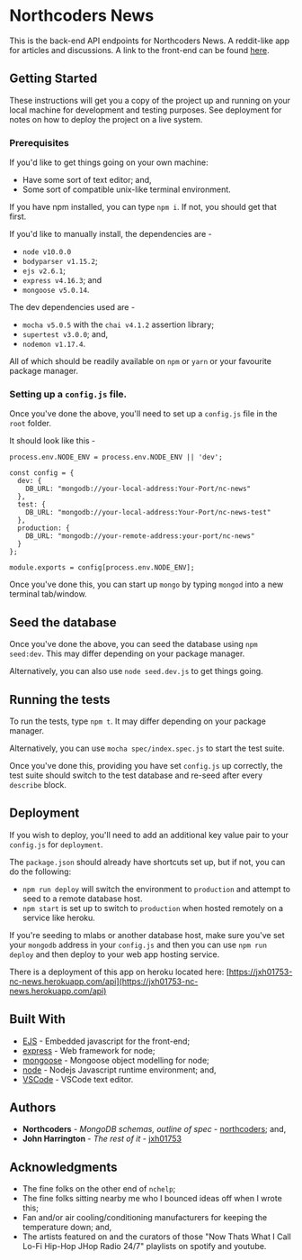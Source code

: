 # Northcoders News

This is the back-end API endpoints for Northcoders News. A reddit-like app for articles and discussions. A link to the front-end can be found [here](https://github.com/jxh01753/nc-news).

## Getting Started

These instructions will get you a copy of the project up and running on your local machine for development and testing purposes. See deployment for notes on how to deploy the project on a live system.

### Prerequisites

If you'd like to get things going on your own machine:

- Have some sort of text editor; and,
- Some sort of compatible unix-like terminal environment.

If you have npm installed, you can type `npm i`. If not, you should get that first.

If you'd like to manually install, the dependencies are -

- `node v10.0.0`
- `bodyparser v1.15.2`;
- `ejs v2.6.1`;
- `express v4.16.3`; and
- `mongoose v5.0.14`.

The dev dependencies used are -

- `mocha v5.0.5` with the `chai v4.1.2` assertion library;
- `supertest v3.0.0`; and,
- `nodemon v1.17.4`.

All of which should be readily available on `npm` or `yarn` or your favourite package manager.

### Setting up a `config.js` file.

Once you've done the above, you'll need to set up a `config.js` file in the `root` folder.

It should look like this -

```
process.env.NODE_ENV = process.env.NODE_ENV || 'dev';

const config = {
  dev: {
    DB_URL: "mongodb://your-local-address:Your-Port/nc-news"
  },
  test: {
    DB_URL: "mongodb://your-local-address:Your-Port/nc-news-test"
  },
  production: {
    DB_URL: "mongodb://your-remote-address:your-port/nc-news"
  }
};

module.exports = config[process.env.NODE_ENV];
```

Once you've done this, you can start up `mongo` by typing `mongod` into a new terminal tab/window.

## Seed the database

Once you've done the above, you can seed the database using `npm seed:dev`. This may differ depending on your package manager.

Alternatively, you can also use `node seed.dev.js` to get things going.

## Running the tests

To run the tests, type `npm t`. It may differ depending on your package manager.

Alternatively, you can use `mocha spec/index.spec.js` to start the test suite.

Once you've done this, providing you have set `config.js` up correctly, the test suite should switch to the test database and re-seed after every `describe` block.

## Deployment

If you wish to deploy, you'll need to add an additional key value pair to your `config.js` for `deployment`.

The `package.json` should already have shortcuts set up, but if not, you can do the following:

- `npm run deploy` will switch the environment to `production` and attempt to seed to a remote database host.
- `npm start` is set up to switch to `production` when hosted remotely on a service like heroku.

If you're seeding to mlabs or another database host, make sure you've set your `mongodb` address in your `config.js` and then you can use `npm run deploy` and then deploy to your web app hosting service.

There is a deployment of this app on heroku located here: [https://jxh01753-nc-news.herokuapp.com/api](https://jxh01753-nc-news.herokuapp.com/api)

## Built With

- [EJS](https://github.com/mde/ejs) - Embedded javascript for the front-end;
- [express](https://expressjs.com/) - Web framework for node;
- [mongoose](http://mongoosejs.com/) - Mongoose object modelling for node;
- [node](https://github.com/nodejs/node) - Nodejs Javascript runtime environment; and,
- [VSCode](https://github.com/Microsoft/vscode) - VSCode text editor.

## Authors

- **Northcoders** - _MongoDB schemas, outline of spec_ - [northcoders](https://github.com/northcoders/BE-FT-northcoders-news); and,
- **John Harrington** - _The rest of it_ - [jxh01753](https://github.com/jxh01753)

## Acknowledgments

- The fine folks on the other end of `nchelp`;
- The fine folks sitting nearby me who I bounced ideas off when I wrote this;
- Fan and/or air cooling/conditioning manufacturers for keeping the temperature down; and,
- The artists featured on and the curators of those "Now Thats What I Call Lo-Fi Hip-Hop JHop Radio 24/7" playlists on spotify and youtube.
